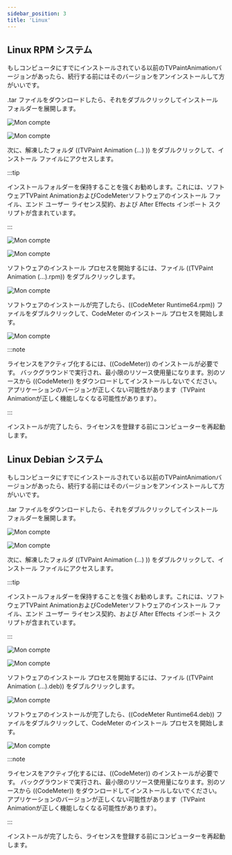 ```yaml
---
sidebar_position: 3
title: 'Linux'
---
```


## Linux RPM システム

もしコンピュータにすでにインストールされている以前のTVPaintAnimationバージョンがあったら、続行する前にはそのバージョンをアンインストールして方がいいです。

.tar ファイルをダウンロードしたら、それをダブルクリックしてインストール フォルダーを展開します。

![Mon compte](/img/ja/download-install/install/linux/linux-rpm/tar-file.png)

![Mon compte](/img/ja/download-install/install/linux/linux-rpm/extract.png)

次に、解凍したフォルダ ((TVPaint Animation (...) )) をダブルクリックして、インストール ファイルにアクセスします。

:::tip

インストールフォルダーを保持することを強くお勧めします。これには、ソフトウェアTVPaint AnimationおよびCodeMeterソフトウェアのインストール ファイル、エンド ユーザー ライセンス契約、および After Effects インポート スクリプトが含まれています。

:::

![Mon compte](/img/ja/download-install/install/linux/linux-rpm/install-folder.png)

![Mon compte](/img/ja/download-install/install/linux/linux-rpm/install-files.png)

ソフトウェアのインストール プロセスを開始するには、ファイル ((TVPaint Animation (...).rpm)) をダブルクリックします。

![Mon compte](/img/ja/download-install/install/linux/linux-rpm/tvp-install.png)

ソフトウェアのインストールが完了したら、((CodeMeter Runtime64.rpm)) ファイルをダブルクリックして、CodeMeter のインストール プロセスを開始します。

![Mon compte](/img/ja/download-install/install/linux/linux-rpm/driver-install.png)

:::note

ライセンスをアクティブ化するには、((CodeMeter)) のインストールが必要です。 バックグラウンドで実行され、最小限のリソース使用量になります。別のソースから ((CodeMeter)) をダウンロードしてインストールしないでください。アプリケーションのバージョンが正しくない可能性があります（TVPaint Animationが正しく機能しなくなる可能性があります）。

:::

インストールが完了したら、ライセンスを登録する前にコンピューターを再起動します。

## Linux Debian システム

もしコンピュータにすでにインストールされている以前のTVPaintAnimationバージョンがあったら、続行する前にはそのバージョンをアンインストールして方がいいです。

.tar ファイルをダウンロードしたら、それをダブルクリックしてインストール フォルダーを展開します。

![Mon compte](/img/ja/download-install/install/linux/linux-debian/tar-file.png)

![Mon compte](/img/ja/download-install/install/linux/linux-debian/extract.png)

次に、解凍したフォルダ ((TVPaint Animation (...) )) をダブルクリックして、インストール ファイルにアクセスします。

:::tip

インストールフォルダーを保持することを強くお勧めします。これには、ソフトウェアTVPaint AnimationおよびCodeMeterソフトウェアのインストール ファイル、エンド ユーザー ライセンス契約、および After Effects インポート スクリプトが含まれています。

:::

![Mon compte](/img/ja/download-install/install/linux/linux-debian/install-folder.png)

![Mon compte](/img/ja/download-install/install/linux/linux-debian/install-files.png)

ソフトウェアのインストール プロセスを開始するには、ファイル ((TVPaint Animation (...).deb)) をダブルクリックします。

![Mon compte](/img/ja/download-install/install/linux/linux-debian/tvp-install.png)

ソフトウェアのインストールが完了したら、((CodeMeter Runtime64.deb)) ファイルをダブルクリックして、CodeMeter のインストール プロセスを開始します。

![Mon compte](/img/ja/download-install/install/linux/linux-debian/driver-install.png)

:::note

ライセンスをアクティブ化するには、((CodeMeter)) のインストールが必要です。 バックグラウンドで実行され、最小限のリソース使用量になります。別のソースから ((CodeMeter)) をダウンロードしてインストールしないでください。アプリケーションのバージョンが正しくない可能性があります（TVPaint Animationが正しく機能しなくなる可能性があります）。

:::

インストールが完了したら、ライセンスを登録する前にコンピューターを再起動します。